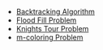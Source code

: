 - [Backtracking Algorithm](./backtracking.md)
- [Flood Fill Problem](./Flood_Fill_Problem.md)
- [Knights Tour Problem](./Knights_Tour_problem.md)
- [m-coloring Problem](./m-coloring)

